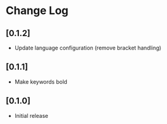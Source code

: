 # Change Log

## [0.1.2]

- Update language configuration (remove bracket handling)

## [0.1.1]

- Make keywords bold

## [0.1.0]

- Initial release